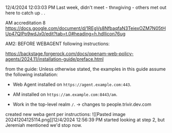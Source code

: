 12/4/2024 12:03:03 PM
Last week, didn't meet - thnxgiving - others met out here to catch up . .

AM accreditation 8
https://docs.google.com/document/d/1REgVs8NfbaqfaN3TeiexOZM7N05tHUp47QIPp9wdJx0/edit?tab=t.0#heading=h.hdllicon76ug

AM2: BEFORE WEBAGENT
following instructions:

https://backstage.forgerock.com/docs/openam-web-policy-agents/2024.11/installation-guide/preface.html

from the guide:
Unless otherwise stated, the examples in this guide assume the following installation:

- Web Agent installed on `https://agent.example.com:443`.
    
- AM installed on `https://am.example.com:8443/am`.
    
- Work in the top-level realm `/`. -> changes to people.trivir.dev.com


created new weba gent per instructions:
![[Pasted image 20241204125114.png]]12/4/2024 12:56:39 PM
started looking at step 2, but Jeremiah mentioned we'd stop now.
